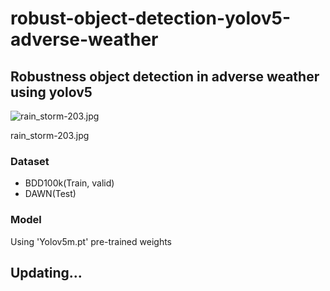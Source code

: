 # robust-object-detection-yolov5-adverse-weather
## Robustness object detection in adverse weather using yolov5
![rain_storm-203.jpg](https://prod-files-secure.s3.us-west-2.amazonaws.com/99694f66-1134-4d06-b27b-9cd956c36da4/1d41bbfd-2b77-4a52-bab5-509bec3053ff/image.png)

rain_storm-203.jpg
### Dataset
 - BDD100k(Train, valid)
 - DAWN(Test)

### Model
Using 'Yolov5m.pt' pre-trained weights

## Updating...

